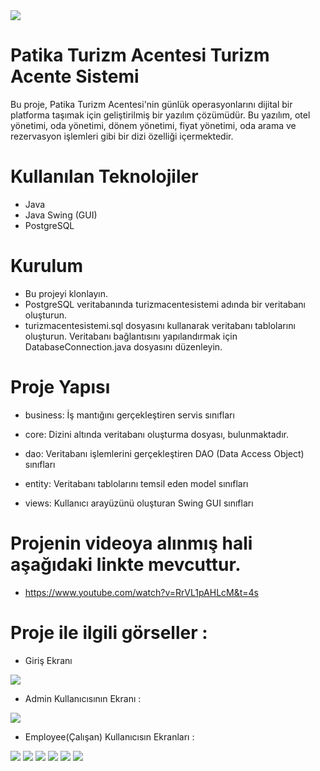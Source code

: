 <img src ="rohatt.png"/>



# Patika Turizm Acentesi Turizm Acente Sistemi

Bu proje, Patika Turizm Acentesi'nin günlük operasyonlarını dijital bir platforma taşımak için geliştirilmiş bir yazılım çözümüdür. Bu yazılım, otel yönetimi, oda yönetimi, dönem yönetimi, fiyat yönetimi, oda arama ve rezervasyon işlemleri gibi bir dizi özelliği içermektedir.
# Kullanılan Teknolojiler

- Java
- Java Swing (GUI)
- PostgreSQL

 
 # Kurulum

- Bu projeyi klonlayın.
- PostgreSQL veritabanında turizmacentesistemi adında bir veritabanı oluşturun.
- turizmacentesistemi.sql dosyasını kullanarak veritabanı tablolarını oluşturun. Veritabanı bağlantısını yapılandırmak için DatabaseConnection.java dosyasını düzenleyin.

  
# Proje Yapısı

- business: İş mantığını gerçekleştiren servis sınıfları

- core: Dizini altında veritabanı oluşturma dosyası, bulunmaktadır.

- dao: Veritabanı işlemlerini gerçekleştiren DAO (Data Access Object) sınıfları

- entity: Veritabanı tablolarını temsil eden model sınıfları

- views: Kullanıcı arayüzünü oluşturan Swing GUI sınıfları


# Projenin videoya alınmış hali aşağıdaki linkte mevcuttur.

- https://www.youtube.com/watch?v=RrVL1pAHLcM&t=4s


# Proje ile ilgili görseller :

- Giriş Ekranı

<img src ="img.png"/>

- Admin Kullanıcısının Ekranı :

<img src ="img_1.png"/>

- Employee(Çalışan) Kullanıcısın Ekranları :

<img src ="img_2.png"/>

<img src ="img_3.png"/>

<img src ="img_4.png"/>

<img src ="img_5.png"/>

<img src ="img_6.png"/>

<img src ="img_7.png"/>
